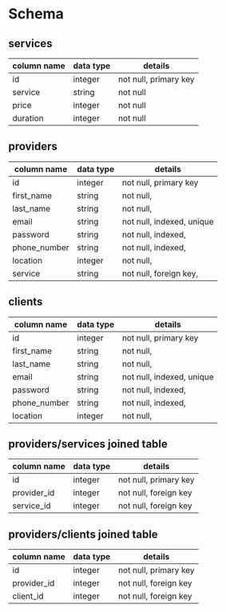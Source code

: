 # Schema

## services
column name          | data type | details
---------------------|-----------|-----------------------
id                   | integer   | not null, primary key
service              | string    | not null
price                | integer   | not null
duration             | integer   | not null


## providers
column name          | data type | details
---------------------|-----------|-----------------------
id                   | integer   | not null, primary key
first_name           | string    | not null,
last_name            | string    | not null,
email                | string    | not null, indexed, unique
password             | string    | not null, indexed,
phone_number         | string    | not null, indexed,
location             | integer   | not null,
service              | string    | not null, foreign key,


## clients
column name          | data type | details
---------------------|-----------|-----------------------
id                   | integer   | not null, primary key
first_name           | string    | not null,
last_name            | string    | not null,
email                | string    | not null, indexed, unique
password             | string    | not null, indexed,
phone_number         | string    | not null, indexed,
location             | integer   | not null,


## providers/services joined table
column name     | data type | details
----------------|-----------|-----------------------
id              | integer   | not null, primary key
provider_id     | integer   | not null, foreign key
service_id      | integer   | not null, foreign key    


## providers/clients joined table
column name     | data type | details
----------------|-----------|-----------------------
id              | integer   | not null, primary key
provider_id     | integer   | not null, foreign key
client_id       | integer   | not null, foreign key    
